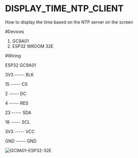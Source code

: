 # DISPLAY_TIME_NTP_CLIENT
How to display the time based on the NTP server on the screen

#Devices
1.  GC9A01 
2.  ESP32 WROOM 32E


#Wiring

ESP32      GC9A01

  3V3 ----- BLK
  
  15  ----- CS
  
  2   ----- DC
  
  4   ----- RES
  
  23  ----- SDA
  
  18  ----- SCL
  
  3V3 ----- VCC
  
  GND ----- GND
  
![GC9A01-ESP32-32E](https://github.com/user-attachments/assets/2fb3ff96-30c0-446d-83cf-c22901e74e48)

